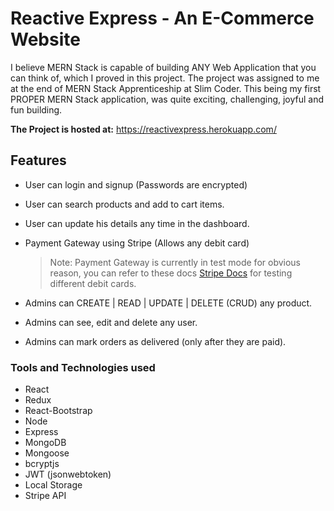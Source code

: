 # Reactive Express - An E-Commerce Website

I believe MERN Stack is capable of building ANY Web Application that you can think of, which I proved in this project. The project was assigned to me at the end of MERN Stack Apprenticeship at Slim Coder. This being my first PROPER MERN Stack application, was quite exciting, challenging, joyful and fun building.

**The Project is hosted at:** <https://reactivexpress.herokuapp.com/>

## Features

- User can login and signup (Passwords are encrypted)
- User can search products and add to cart items.
- User can update his details any time in the dashboard.
- Payment Gateway using Stripe (Allows any debit card)

    >Note: Payment Gateway is currently in test mode for obvious reason, you can refer to these docs [Stripe Docs](<https://stripe.com/docs/testing>) for testing different debit cards.

- Admins can CREATE | READ | UPDATE | DELETE (CRUD) any product.
- Admins can see, edit and delete any user.
- Admins can mark orders as delivered (only after they are paid).

### Tools and Technologies used

- React
- Redux
- React-Bootstrap
- Node
- Express
- MongoDB
- Mongoose
- bcryptjs
- JWT (jsonwebtoken)
- Local Storage
- Stripe API
